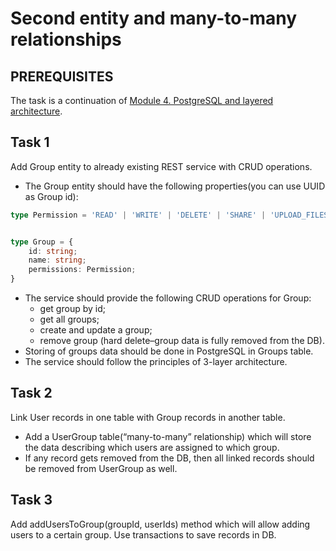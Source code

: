 # Second entity and many-to-many relationships

## PREREQUISITES

The task is a continuation of [Module 4. PostgreSQL and layered architecture](https://github.com/ReshetovItsMe/learn-nodejs-hw/tree/main/Module_4_PostgreSQL_and_layered_architecture).

## Task 1

Add Group entity to already existing REST service with CRUD operations.

* The Group entity should have the following properties(you can use UUID as Group id):

```typescript
type Permission = 'READ' | 'WRITE' | 'DELETE' | 'SHARE' | 'UPLOAD_FILES'


type Group = {
    id: string;
    name: string;
    permissions: Permission;
}
```

* The service should provide the following CRUD operations for Group:
  * get group by id;
  * get all groups;
  * create and update a group;
  * remove group (hard delete–group data is fully removed from the DB).
* Storing of groups data should be done in PostgreSQL in Groups table.
* The service should follow the principles of 3-layer architecture.

## Task 2

Link User records in one table with Group records in another table.

* Add a UserGroup table(“many-to-many” relationship) which will store the data describing which users are assigned to which group.
* If any record gets removed from the DB, then all linked records should be removed from UserGroup as well.

## Task 3

Add addUsersToGroup(groupId, userIds) method which will allow adding users to a certain group. Use transactions to save records in DB.

